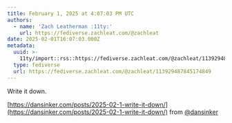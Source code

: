 ```yaml
---
title: February 1, 2025 at 4:07:03 PM UTC
authors:
  - name: 'Zach Leatherman :11ty:'
    url: https://fediverse.zachleat.com/@zachleat
date: 2025-02-01T16:07:03.000Z
metadata:
  uuid: >-
    11ty/import::rss::https://fediverse.zachleat.com/@zachleat/113929487845174849
  type: fediverse
  url: https://fediverse.zachleat.com/@zachleat/113929487845174849
---
```

Write it down.

[https://dansinker.com/posts/2025-02-1-write-it-down/](https://dansinker.com/posts/2025-02-1-write-it-down/) from [@dansinker](https://omfg.town/@dansinker)